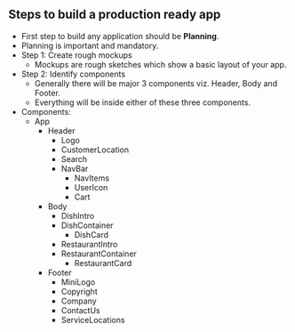 ## Steps to build a production ready app
- First step to build any application should be **Planning**.
- Planning is important and mandatory.
- Step 1: Create rough mockups
    - Mockups are rough sketches which show a basic layout of your app.
- Step 2: Identify components
    - Generally there will be major 3 components viz. Header, Body and Footer.
    - Everything will be inside either of these three components.
- Components:
    - App
        - Header
            - Logo
            - CustomerLocation
            - Search
            - NavBar
                - NavItems
                - UserIcon
                - Cart
        - Body
            - DishIntro
            - DishContainer
                - DishCard
            - RestaurantIntro
            - RestaurantContainer
                - RestaurantCard
        - Footer
            - MiniLogo
            - Copyright
            - Company
            - ContactUs
            - ServiceLocations
